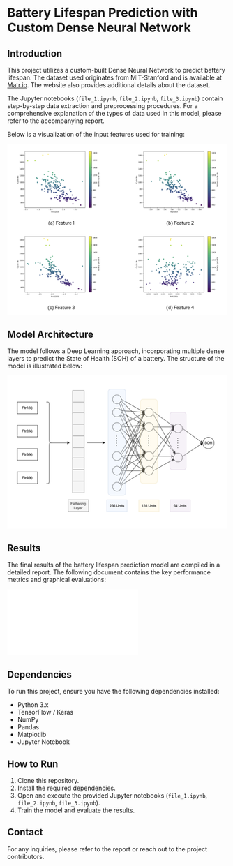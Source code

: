 # Battery Lifespan Prediction with Custom Dense Neural Network

## Introduction
This project utilizes a custom-built Dense Neural Network to predict battery lifespan. The dataset used originates from MIT-Stanford and is available at [Matr.io](https://data.matr.io/1/). The website also provides additional details about the dataset.

The Jupyter notebooks (`file_1.ipynb`, `file_2.ipynb`, `file_3.ipynb`) contain step-by-step data extraction and preprocessing procedures. For a comprehensive explanation of the types of data used in this model, please refer to the accompanying report.

Below is a visualization of the input features used for training:

![Input Features](Input.png)

## Model Architecture
The model follows a Deep Learning approach, incorporating multiple dense layers to predict the State of Health (SOH) of a battery. The structure of the model is illustrated below:

![Model Architecture](Architecture.png)

## Results
The final results of the battery lifespan prediction model are compiled in a detailed report. The following document contains the key performance metrics and graphical evaluations:

![Result](result.pdf)

## Dependencies
To run this project, ensure you have the following dependencies installed:
- Python 3.x
- TensorFlow / Keras
- NumPy
- Pandas
- Matplotlib
- Jupyter Notebook

## How to Run
1. Clone this repository.
2. Install the required dependencies.
3. Open and execute the provided Jupyter notebooks (`file_1.ipynb`, `file_2.ipynb`, `file_3.ipynb`).
4. Train the model and evaluate the results.

## Contact
For any inquiries, please refer to the report or reach out to the project contributors.
